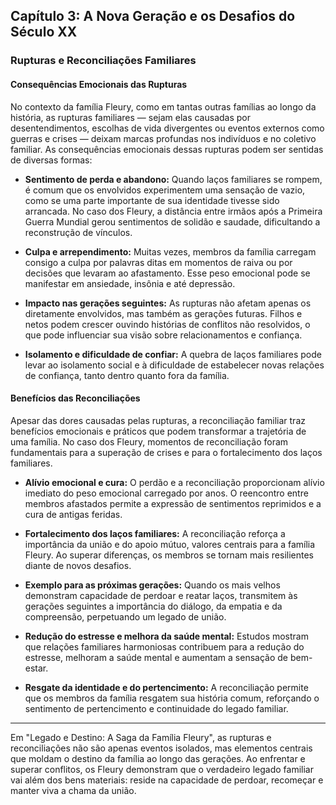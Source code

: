
## Capítulo 3: A Nova Geração e os Desafios do Século XX

### Rupturas e Reconciliações Familiares

#### Consequências Emocionais das Rupturas

No contexto da família Fleury, como em tantas outras famílias ao longo da história, as rupturas familiares — sejam elas causadas por desentendimentos, escolhas de vida divergentes ou eventos externos como guerras e crises — deixam marcas profundas nos indivíduos e no coletivo familiar. As consequências emocionais dessas rupturas podem ser sentidas de diversas formas:

- **Sentimento de perda e abandono:** Quando laços familiares se rompem, é comum que os envolvidos experimentem uma sensação de vazio, como se uma parte importante de sua identidade tivesse sido arrancada. No caso dos Fleury, a distância entre irmãos após a Primeira Guerra Mundial gerou sentimentos de solidão e saudade, dificultando a reconstrução de vínculos.

- **Culpa e arrependimento:** Muitas vezes, membros da família carregam consigo a culpa por palavras ditas em momentos de raiva ou por decisões que levaram ao afastamento. Esse peso emocional pode se manifestar em ansiedade, insônia e até depressão.

- **Impacto nas gerações seguintes:** As rupturas não afetam apenas os diretamente envolvidos, mas também as gerações futuras. Filhos e netos podem crescer ouvindo histórias de conflitos não resolvidos, o que pode influenciar sua visão sobre relacionamentos e confiança.

- **Isolamento e dificuldade de confiar:** A quebra de laços familiares pode levar ao isolamento social e à dificuldade de estabelecer novas relações de confiança, tanto dentro quanto fora da família.

#### Benefícios das Reconciliações

Apesar das dores causadas pelas rupturas, a reconciliação familiar traz benefícios emocionais e práticos que podem transformar a trajetória de uma família. No caso dos Fleury, momentos de reconciliação foram fundamentais para a superação de crises e para o fortalecimento dos laços familiares.

- **Alívio emocional e cura:** O perdão e a reconciliação proporcionam alívio imediato do peso emocional carregado por anos. O reencontro entre membros afastados permite a expressão de sentimentos reprimidos e a cura de antigas feridas.

- **Fortalecimento dos laços familiares:** A reconciliação reforça a importância da união e do apoio mútuo, valores centrais para a família Fleury. Ao superar diferenças, os membros se tornam mais resilientes diante de novos desafios.

- **Exemplo para as próximas gerações:** Quando os mais velhos demonstram capacidade de perdoar e reatar laços, transmitem às gerações seguintes a importância do diálogo, da empatia e da compreensão, perpetuando um legado de união.

- **Redução do estresse e melhora da saúde mental:** Estudos mostram que relações familiares harmoniosas contribuem para a redução do estresse, melhoram a saúde mental e aumentam a sensação de bem-estar.

- **Resgate da identidade e do pertencimento:** A reconciliação permite que os membros da família resgatem sua história comum, reforçando o sentimento de pertencimento e continuidade do legado familiar.

---

Em "Legado e Destino: A Saga da Família Fleury", as rupturas e reconciliações não são apenas eventos isolados, mas elementos centrais que moldam o destino da família ao longo das gerações. Ao enfrentar e superar conflitos, os Fleury demonstram que o verdadeiro legado familiar vai além dos bens materiais: reside na capacidade de perdoar, recomeçar e manter viva a chama da união.
```
